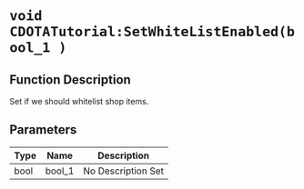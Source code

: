 # `void CDOTATutorial:SetWhiteListEnabled(bool_1 )`
## Function Description
Set if we should whitelist shop items.
## Parameters
Type|Name|Description
--|--|--
bool|bool_1|No Description Set

